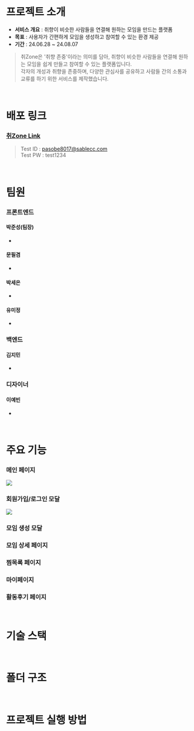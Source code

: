 # 프로젝트 소개
- **서비스 개요** : 취향이 비슷한 사람들을 연결해 원하는 모임을 만드는 플랫폼
- **목표** : 사용자가 간편하게 모임을 생성하고 참여할 수 있는 환경 제공
- **기간** : 24.06.28 ~ 24.08.07


> 취Zone은 '취향 존중'이라는 의미를 담아, 취향이 비슷한 사람들을 연결해 원하는 모임을 쉽게 만들고 참여할 수 있는 플랫폼입니다.</br>
> 각자의 개성과 취향을 존중하며, 다양한 관심사를 공유하고 사람들 간의 소통과 교류를 하기 위한 서비스를 제작했습니다.

</br>

# 배포 링크
### [취Zone Link](https://hostinghobbyzone--hostinghobbyzone.us-central1.hosted.app/)
> Test ID : pasobe8017@sablecc.com</br>
> Test PW : test1234

</br>

# 팀원
### 프론트엔드
#### 박준성(팀장)
-
#### 문필겸
-
#### 박세은
-
#### 유미정
-

### 백엔드
#### 김지민
-

### 디자이너
#### 이예빈
-

</br>

# 주요 기능
### 메인 페이지
<img src="https://github.com/user-attachments/assets/954ec580-152e-4a7a-942b-06d7580174d6">

### 회원가입/로그인 모달
<img src="https://github.com/user-attachments/assets/d60e2f52-45ad-49b7-aff1-bd682f70a9ee">

### 모임 생성 모달


### 모임 상세 페이지


### 찜목록 페이지


### 마이페이지


### 활동후기 페이지


</br>

# 기술 스택

</br>

# 폴더 구조

</br>

# 프로젝트 실행 방법
